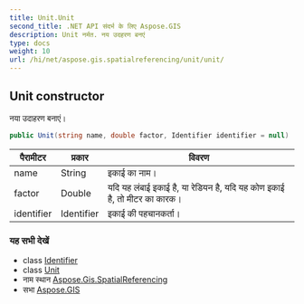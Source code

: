 ```yaml
---
title: Unit.Unit
second_title: .NET API संदर्भ के लिए Aspose.GIS
description: Unit नर्मत. नय उदहरण बनएं
type: docs
weight: 10
url: /hi/net/aspose.gis.spatialreferencing/unit/unit/
---
```

## Unit constructor

नया उदाहरण बनाएं।

```csharp
public Unit(string name, double factor, Identifier identifier = null)
```

| पैरामीटर | प्रकार | विवरण |
| --- | --- | --- |
| name | String | इकाई का नाम। |
| factor | Double | यदि यह लंबाई इकाई है, या रेडियन है, यदि यह कोण इकाई है, तो मीटर का कारक। |
| identifier | Identifier | इकाई की पहचानकर्ता। |

### यह सभी देखें

* class [Identifier](../../identifier/)
* class [Unit](../)
* नाम स्थान [Aspose.Gis.SpatialReferencing](../../unit/)
* सभा [Aspose.GIS](../../../)


